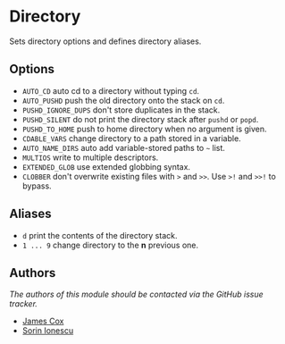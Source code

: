 Directory
=========

Sets directory options and defines directory aliases.

Options
-------

 - `AUTO_CD` auto cd to a directory without typing `cd`.
 - `AUTO_PUSHD` push the old directory onto the stack on `cd`.
 - `PUSHD_IGNORE_DUPS` don't store duplicates in the stack.
 - `PUSHD_SILENT` do not print the directory stack after `pushd` or `popd`.
 - `PUSHD_TO_HOME` push to home directory when no argument is given.
 - `CDABLE_VARS` change directory to a path stored in a variable.
 - `AUTO_NAME_DIRS` auto add variable-stored paths to `~` list.
 - `MULTIOS` write to multiple descriptors.
 - `EXTENDED_GLOB` use extended globbing syntax.
 - `CLOBBER` don't overwrite existing files with `>` and `>>`. Use `>!` and
    `>>!` to bypass.

Aliases
-------

 - `d` print the contents of the directory stack.
 - `1 ... 9` change directory to the **n** previous one.

Authors
-------

*The authors of this module should be contacted via the GitHub issue tracker.*

 - [James Cox](/imajes)
 - [Sorin Ionescu](/sorin-ionescu)

